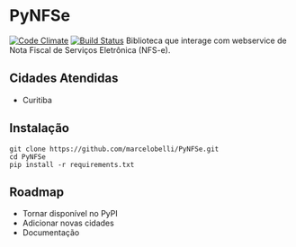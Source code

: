 # PyNFSe
[![Code Climate](https://codeclimate.com/github/marcelobelli/PyNFSe/badges/gpa.svg)](https://codeclimate.com/github/marcelobelli/PyNFSe)
[![Build Status](https://travis-ci.org/marcelobelli/PyNFSe.svg?branch=master)](https://travis-ci.org/marcelobelli/PyNFSe)
Biblioteca  que interage com webservice de Nota Fiscal de Serviços Eletrônica (NFS-e).

## Cidades Atendidas

* Curitiba

## Instalação 

```console
git clone https://github.com/marcelobelli/PyNFSe.git
cd PyNFSe
pip install -r requirements.txt
```

## Roadmap

* Tornar disponível no PyPI
* Adicionar novas cidades
* Documentação